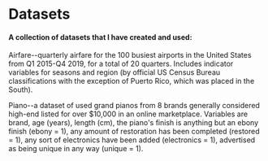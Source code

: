 # Datasets
#### A collection of datasets that I have created and used:

Airfare--quarterly airfare for the 100 busiest airports in the United States from Q1 2015-Q4 2019, for a total of 20 quarters. Includes indicator variables for seasons and region (by official US Census Bureau classifications with the exception of Puerto Rico, which was placed in the South).

Piano--a dataset of used grand pianos from 8 brands generally considered high-end listed for over $10,000 in an online marketplace. Variables are brand, age (years), length (cm), the piano's finish is anything but an ebony finish (ebony = 1), any amount of restoration has been completed (restored = 1), any sort of electronics have been added (electronics = 1), advertised as being unique in any way (unique = 1).
